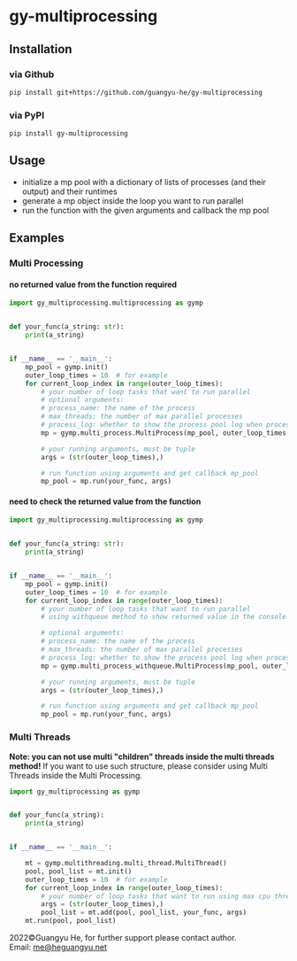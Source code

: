 # gy-multiprocessing

## Installation

### via Github

```bash
pip install git+https://github.com/guangyu-he/gy-multiprocessing
```

### via PyPI

```
pip install gy-multiprocessing
```

## Usage

- initialize a mp pool with a dictionary of lists of processes (and their output) and their runtimes
- generate a mp object inside the loop you want to run parallel
- run the function with the given arguments and callback the mp pool

## Examples

### Multi Processing

#### no returned value from the function required

```python
import gy_multiprocessing.multiprocessing as gymp


def your_func(a_string: str):
    print(a_string)


if __name__ == '__main__':
    mp_pool = gymp.init()
    outer_loop_times = 10  # for example
    for current_loop_index in range(outer_loop_times):
        # your number of loop tasks that want to run parallel
        # optional arguments:
        # process_name: the name of the process
        # max_threads: the number of max parallel processes
        # process_log: whether to show the process pool log when process is running to the end
        mp = gymp.multi_process.MultiProcess(mp_pool, outer_loop_times, current_loop_index)

        # your running arguments, must be tuple
        args = (str(outer_loop_times),)

        # run function using arguments and get callback mp_pool
        mp_pool = mp.run(your_func, args)
```

#### need to check the returned value from the function

```python
import gy_multiprocessing.multiprocessing as gymp


def your_func(a_string: str):
    print(a_string)


if __name__ == '__main__':
    mp_pool = gymp.init()
    outer_loop_times = 10  # for example
    for current_loop_index in range(outer_loop_times):
        # your number of loop tasks that want to run parallel
        # using withqueue method to show returned value in the console

        # optional arguments:
        # process_name: the name of the process
        # max_threads: the number of max parallel processes
        # process_log: whether to show the process pool log when process is running to the end
        mp = gymp.multi_process_withqueue.MultiProcess(mp_pool, outer_loop_times, current_loop_index)

        # your running arguments, must be tuple
        args = (str(outer_loop_times),)

        # run function using arguments and get callback mp_pool
        mp_pool = mp.run(your_func, args)
```

### Multi Threads

<b>Note: you can not use multi "children" threads inside the multi threads method!</b> If you want to use such
structure,
please consider using Multi Threads inside the Multi Processing.

```python
import gy_multiprocessing as gymp


def your_func(a_string):
    print(a_string)


if __name__ == '__main__':

    mt = gymp.multithreading.multi_thread.MultiThread()
    pool, pool_list = mt.init()
    outer_loop_times = 10  # for example
    for current_loop_index in range(outer_loop_times):
        # your number of loop tasks that want to run using max cpu threads - 1
        args = (str(outer_loop_times),)
        pool_list = mt.add(pool, pool_list, your_func, args)
    mt.run(pool, pool_list)
```

2022&copy;Guangyu He, for further support please contact author. <br>
Email: <a href="mailto:me@heguangyu.net">me@heguangyu.net</a>
